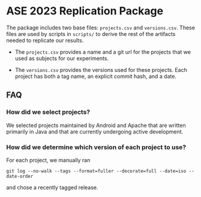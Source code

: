 # ASE 2023 Replication Package

The package includes two base files: `projects.csv` and `versions.csv`. These files are used by scripts in `scripts/` to derive the rest of the artifacts needed to replicate our results.

- The `projects.csv` provides a name and a git url for the projects that we used as subjects for our experiments.

- The `versions.csv` provides the versions used for these projects. Each project has both a tag name, an explicit commit hash, and a date.

## FAQ

### How did we select projects?

We selected projects maintained by Android and Apache that are written primarily in Java and that are currently undergoing active development.

### How did we determine which version of each project to use?

For each project, we manually ran
```
git log --no-walk --tags --format=fuller --decorate=full --date=iso --date-order
```
and chose a recently tagged release.
